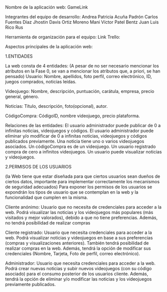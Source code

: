 Nombre de la aplicación web: 
GameLink

Integrantes del equipo de desarrollo: 
Andrea Patricia Acuña Padrón
Carlos Fuentes Díaz
Jhostin Davis Ortiz Moreno
Mani Víctor Patel Bentz
Juan Luis Rico Rus

Herramienta de organización para el equipo:
Link Trello:

Aspectos principales de la aplicación web:

1.ENTIDADES

La web consta de 4 entidades:
(A pesar de no ser necesario mencionar los atributos en la Fase 0, se van a mencionar los atributos que, a priori, se han pensado)
Usuario:
Nombre, apellidos, foto perfil, correo electrónico, ID, juegos comprados, noticias leídas.

Videojuego:
Nombre, descripción, puntuación, carátula, empresa, precio general, género.

Noticias:
Título, descripción, foto(opcional), autor.

CódigoCompra:
CódigoID, nombre videojuego, precio plataforma.

Relaciones de las entidades:
El usuario administrador puede publicar de 0 a infinitas noticias, videojuegos y códigos.
 El usuario administrador puede eliminar y/o modificar de 0 a infinitas noticias, videojuegos y códigos publicados previamente.
Una noticia tiene uno o varios videojuegos asociados.
Un códigoCompra es de un videojuego.
Un usuario registrado compra de cero a infinitos videojuegos.
Un usuario puede visualizar noticias y videojuegos.


2.PERMISOS DE LOS USUARIOS

(la Web tiene que estar diseñada para que ciertos usuarios sean dueños de ciertos datos, importante para implementar correctamente los mecanismos de seguridad adecuados)
Para exponer los permisos de los usuarios se expondrán los tipos de usuario que se contemplan en la web y la funcionalidad que cumplen en la misma. 

Cliente anónimo: 
Usuario que no necesita de credenciales para acceder a la web. Podrá visualizar las noticias y los videojuegos más populares (más visitados y mejor valorados), debido a que no tiene preferencias. 
Además, no tendrá posibilidad de realizar compras

Cliente registrado:
Usuario que necesita credenciales para acceder a la web. Podrá visualizar noticias y videojuegos en base a sus preferencias (compras y visualizaciones anteriores). También tendrá posibilidad de realizar compras en la web.
Además, tendrá la opción de modificar sus credenciales (Nombre, Tarjeta, Foto de perfil, correo electrónico).

Administrador:
	Usuario que necesita credenciales para acceder a la web.
	Podrá crear nuevas noticias y subir nuevos videojuegos (con su código 		asociado) para el consumo posterior de los usuarios cliente. 
	Además, tendrá la opción de eliminar y/o modificar las noticias y los 		videojuegos previamente publicados.
